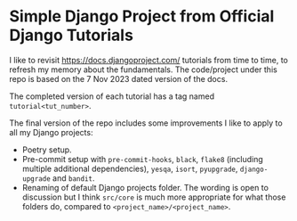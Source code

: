 # Simple Django Project from Official Django Tutorials

I like to revisit https://docs.djangoproject.com/ tutorials from time to time, to refresh my memory about the fundamentals. The code/project under this repo is based on the 7 Nov 2023 dated version of the docs.

The completed version of each tutorial has a tag named `tutorial<tut_number>`.

The final version of the repo includes some improvements I like to apply to all my Django projects:

* Poetry setup.
* Pre-commit setup with `pre-commit-hooks`, `black`, `flake8` (including multiple additional dependencies), `yesqa`, `isort`, `pyupgrade`, `django-upgrade` and `bandit`.
* Renaming of default Django projects folder. The wording is open to discussion but I think `src/core` is much more appropriate for what those folders do, compared to `<project_name>/<project_name>`.
